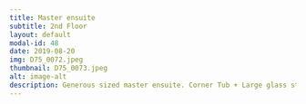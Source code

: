 ```yaml
---
title: Master ensuite
subtitle: 2nd Floor
layout: default
modal-id: 48
date: 2019-08-20
img: D75_0072.jpeg
thumbnail: D75_0073.jpeg
alt: image-alt
description: Generous sized master ensuite. Corner Tub + Large glass standing shower.
---
```

